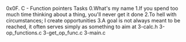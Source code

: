 0x0F. C - Function pointers
Tasks
0.What's my name
1.If you spend too much time thinking about a thing, you'll never get it done
2.To hell with circumstances; I create opportunities
3.A goal is not always meant to be reached, it often serves simply as something to aim at
3-calc.h
3-op_functions.c
3-get_op_func.c
3-main.c

